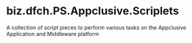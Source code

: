 # biz.dfch.PS.Appclusive.Scriplets
A collection of script pieces to perform various tasks on the Appclusive Application and Middleware platform
